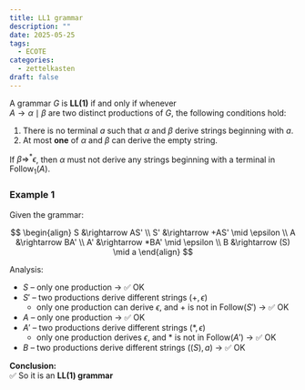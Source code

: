 ```yaml
---
title: LL1 grammar
description: ""
date: 2025-05-25
tags:
  - ECOTE
categories:
  - zettelkasten
draft: false
---
```


A grammar $G$ is **LL(1)** if and only if whenever  
$A \rightarrow \alpha \mid \beta$ are two distinct productions of $G$, the following conditions hold:

1. There is no terminal $a$ such that $\alpha$ and $\beta$ derive strings beginning with $a$.
2. At most **one** of $\alpha$ and $\beta$ can derive the empty string.

If $\beta \Rightarrow^* \epsilon$, then $\alpha$ must not derive any strings beginning with a terminal in $\text{Follow}_1(A)$.

### Example 1

Given the grammar:

$$
\begin{align}
S &\rightarrow AS' \\
S' &\rightarrow +AS' \mid \epsilon \\
A &\rightarrow BA' \\
A' &\rightarrow *BA' \mid \epsilon \\
B &\rightarrow (S) \mid a
\end{align}
$$

Analysis:
- $S$ – only one production → ✅ OK
- $S'$ – two productions derive different strings ($+, \epsilon$)  
  - only one production can derive $\epsilon$, and $+$ is not in Follow($S'$) → ✅ OK
- $A$ – only one production → ✅ OK
- $A'$ – two productions derive different strings ($*, \epsilon$)  
  - only one production derives $\epsilon$, and $*$ is not in Follow($A'$) → ✅ OK
- $B$ – two productions derive different strings ($(S), a$) → ✅ OK

**Conclusion:**  
✅ So it is an **LL(1) grammar**

